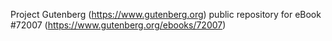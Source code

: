 Project Gutenberg (https://www.gutenberg.org) public repository
for eBook #72007 (https://www.gutenberg.org/ebooks/72007)
